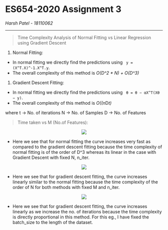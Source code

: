 # ES654-2020 Assignment 3

*Harsh Patel* - *18110062*

------

> Time Complexity Analysis of Normal Fitting vs Linear Regression using Gradient Descent

1) Normal Fitting:

+ In normal fitting we directly find the predictions using 
    ``` y = (X^T.X)^-1.X^T.y```.
+ The overall complexity of this method is *O(D^2 * N) + O(D^3)*

1) Gradient Descent Fitting:

+ In normal fitting we directly find the predictions using 
    ``` θ = θ − αX^T(Xθ − y)```.
+ The overall complexity of this method is *O((n*D*t)*

where t -> No. of iterations
N -> No. of Samples
D -> No. of Features

> Time taken vs M (No.of Features):
<p align = center>
<img src = ".\Q8_plots\Varying_M.png" >
</p>

- Here we see that for normal fitting the curve increases very fast as compared to the gradient descent fitting because the time complexity of normal fitting is of the order of D^3 whereas its linear in the case with Gradient Descent with fixed N, n_iter.

<p align = center>
<img src = ".\Q8_plots\Varying_N.png" >
</p>

- Here we see that for gradient descent fitting, the curve increases linearly similar to the normal fitting because the time complexity of the order of N for both methods with fixed M and n_iter.

<p align = center>
<img src = ".\Q8_plots\Varying_n_iter.png" >
</p>

- Here we see that for gradient descent fitting, the curve increases linearly as we increase the no. of iterations because the time complexity is directly proportional in this method. For this eg., I have fixed the batch_size to the length of the dataset.


